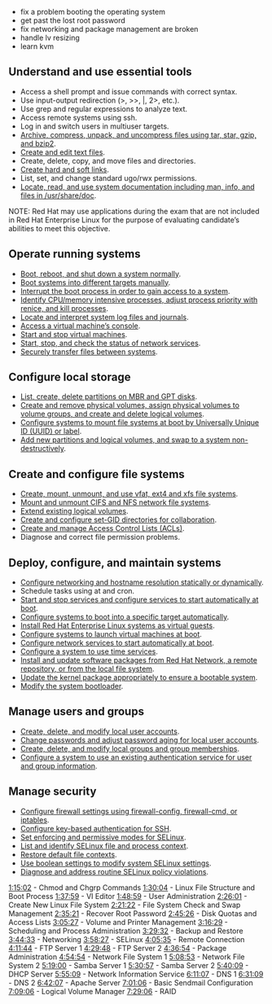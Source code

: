 - fix a problem booting the operating system
- get past the lost root password
- fix networking and package management are broken
- handle lv resizing
- learn kvm

## Understand and use essential tools

- Access a shell prompt and issue commands with correct syntax.
- Use input-output redirection (>, >>, |, 2>, etc.).
- Use grep and regular expressions to analyze text.
- Access remote systems using ssh.
- Log in and switch users in multiuser targets.
- [Archive, compress, unpack, and uncompress files using tar, star, gzip, and bzip2](https://www.certdepot.net/sys-archive-compress-unpack-and-uncompress-files/ "SYS: Archive, compress, unpack, and uncompress files using tar, star, gzip, and bzip2.").
- [Create and edit text files](https://www.certdepot.net/sys-create-edit-text-files/ "SYS: Create and edit text files.").
- Create, delete, copy, and move files and directories.
- [Create hard and soft links](https://www.certdepot.net/sys-create-hard-and-soft-links/ "SYS: Create hard and soft links.").
- List, set, and change standard ugo/rwx permissions.
- [Locate, read, and use system documentation including man, info, and files in /usr/share/doc](https://www.certdepot.net/rhel7-locate-system-documentation/ "RHEL7: Locate, read, and use system documentation including man, info, and files in /usr/share/doc.").

NOTE: Red Hat may use applications during the exam that are not included in Red Hat Enterprise Linux for the purpose of evaluating candidate’s abilities to meet this objective.

## Operate running systems

- [Boot, reboot, and shut down a system normally](https://www.certdepot.net/rhel7-boot-reboot-shut-system-normally/ "RHEL7: Boot, reboot, and shut down a system normally.").
- [Boot systems into different targets manually](https://www.certdepot.net/rhel7-boot-systems-different-targets-manually/ "RHEL7: Boot systems into different targets manually.").
- [Interrupt the boot process in order to gain access to a system](https://www.certdepot.net/rhel7-interrupt-boot-gain-access-system/ "RHEL7: Interrupt the boot process in order to gain access to a system").
- [Identify CPU/memory intensive processes, adjust process priority with renice, and kill processes](https://www.certdepot.net/sys-identify-cpu-memory-intensive-processes/ "SYS: Identify CPU/memory intensive processes, adjust process priority with renice, and kill processes.").
- [Locate and interpret system log files and journals](https://www.certdepot.net/rhel7-interpret-system-log-files/ "RHEL7: Locate and interpret system log files and journals.").
- [Access a virtual machine’s console](https://www.certdepot.net/rhel7-access-virtual-machines-console/ "RHEL7: Access a virtual machine’s console.").
- [Start and stop virtual machines](https://www.certdepot.net/sys-start-and-stop-virtual-machines/ "SYS: Start and stop virtual machines.").
- [Start, stop, and check the status of network services](https://www.certdepot.net/rhel7-start-stop-check-status-network-services/ "RHEL7: Start, stop, and check the status of network services.").
- [Securely transfer files between systems](https://www.certdepot.net/rhel7-securely-transfer-files/ "RHEL7: Securely transfer files between systems.").

## Configure local storage

- [List, create, delete partitions on MBR and GPT disks](https://www.certdepot.net/rhel7-create-delete-partitions/ "RHEL7: List, create, delete partitions on MBR and GPT disks.").
- [Create and remove physical volumes, assign physical volumes to volume groups, and create and delete logical volumes](https://www.certdepot.net/sys-manage-physical-volumes-volume-groups-and-logical-volumes/ "SYS: Create and remove physical volumes, assign physical volumes to volume groups, and create and delete logical Volumes.").
- [Configure systems to mount file systems at boot by Universally Unique ID (UUID) or label](https://www.certdepot.net/sys-configure-systems-to-mount-file-systems-by-uuid/ "SYS: Configure systems to mount file systems at boot by Universally Unique ID (UUID) or label.").
- [Add new partitions and logical volumes, and swap to a system non-destructively](https://www.certdepot.net/sys-add-swap-to-a-system/ "SYS: Add new partitions and logical volumes, and swap to a system non-destructively.").

## Create and configure file systems

- [Create, mount, unmount, and use vfat, ext4 and xfs file systems](https://www.certdepot.net/rhel7-use-vfat-ext4-xfs-file-systems/ "RHEL7: Create, mount, unmount, and use vfat, ext4 and xfs file systems.").
- [Mount and unmount CIFS and NFS network file systems](https://www.certdepot.net/rhel7-mount-unmount-cifs-nfs-network-file-systems/ "RHEL7: Mount and unmount CIFS and NFS network file systems.").
- [Extend existing logical volumes](https://www.certdepot.net/rhel7-extend-existing-unencrypted-logical-volumes/ "RHEL7: Extend existing unencrypted logical volumes.").
- [Create and configure set-GID directories for collaboration](https://www.certdepot.net/sys-configure-set-gid-directories/ "SYS: Create and configure set-GID directories for collaboration.").
- [Create and manage Access Control Lists (ACLs)](https://www.certdepot.net/sys-manage-acl/ "SYS: Create and manage Access Control Lists (ACLs).").
- Diagnose and correct file permission problems.

## Deploy, configure, and maintain systems

- [Configure networking and hostname resolution statically or dynamically](https://www.certdepot.net/rhel7-configure-ipv4-addresses/ "RHEL7: Configure IPv4 addresses and perform basic IPv4 troubleshooting.").
- Schedule tasks using at and cron.
- [Start and stop services and configure services to start automatically at boot](https://www.certdepot.net/rhel7-start-stop-check-status-network-services/ "RHEL7: Configure network services to start automatically at boot.").
- [Configure systems to boot into a specific target automatically](https://www.certdepot.net/rhel7-configure-systems-boot-specific-target/ "RHEL7: Configure systems to boot into a specific target automatically.").
- [Install Red Hat Enterprise Linux systems as virtual guests](https://www.certdepot.net/rhel7-install-red-hat-enterprise-linux-systems-virtual-guests/ "RHEL7: Install Red Hat Enterprise Linux systems as virtual guests.").
- [Configure systems to launch virtual machines at boot](https://www.certdepot.net/sys-configure-systems-to-launch-virtual-machines-at-boot/ "SYS: Configure systems to launch virtual machines at boot.").
- [Configure network services to start automatically at boot](https://www.certdepot.net/rhel7-start-stop-check-status-network-services/ "RHEL7: Configure network services to start automatically at boot.").
- [Configure a system to use time services](https://www.certdepot.net/rhel7-set-ntp-service/ "RHEL7: How to set up the NTP service.").
- [Install and update software packages from Red Hat Network, a remote repository, or from the local file system](https://www.certdepot.net/sys-manage-software-packages/ "SYS: Install and update software packages from Red Hat Network, a remote repository, or from the local file system.").
- [Update the kernel package appropriately to ensure a bootable system](https://www.certdepot.net/rhel7-update-the-kernel-package/ "RHEL7: Update the kernel package appropriately to ensure a bootable system.").
- [Modify the system bootloader](https://www.certdepot.net/rhel7-get-started-grub2/).

## Manage users and groups

- [Create, delete, and modify local user accounts](https://www.certdepot.net/sys-create-delete-local-user-accounts/ "SYS: Create, delete, and modify local user accounts.").
- [Change passwords and adjust password aging for local user accounts](https://www.certdepot.net/sys-change-passwords-and-adjust-password-aging/ "SYS: Change passwords and adjust password aging for local user accounts.").
- [Create, delete, and modify local groups and group memberships](https://www.certdepot.net/sys-create-delete-and-modify-local-groups/ "SYS: Create, delete, and modify local groups and group memberships.").
- [Configure a system to use an existing authentication service for user and group information](https://www.certdepot.net/rhel7-configure-system-use-existing-ldap-directory-service-user-group-information/ "RHEL7: Configure a system to use an existing LDAP directory service for user and group information.").

## Manage security

- [Configure firewall settings using firewall-config, firewall-cmd, or iptables](https://www.certdepot.net/rhel7-get-started-firewalld/ "RHEL7: How to get started with Firewalld.").
- [Configure key-based authentication for SSH](https://www.certdepot.net/rhel7-configure-ssh-key-based-authentication/ "RHEL7: Configure SSH key-based authentication.").
- [Set enforcing and permissive modes for SELinux](https://www.certdepot.net/selinux-set-enforcing-and-permissive-modes/ "SELINUX: Set enforcing and permissive modes for SELinux.").
- [List and identify SELinux file and process context](https://www.certdepot.net/selinux-list-file-and-process-context/ "SELINUX: List and identify SELinux file and process context.").
- [Restore default file contexts](https://www.certdepot.net/selinux-restore-default-file-contexts/ "SELINUX: Restore default file contexts.").
- [Use boolean settings to modify system SELinux settings](https://www.certdepot.net/selinux-use-boolean-settings/ "SELINUX: Use boolean settings to modify system SELinux settings.").
- [Diagnose and address routine SELinux policy violations](https://www.certdepot.net/selinux-diagnose-policy-violations/ "SELINUX: Diagnose and address routine SELinux policy violations.").

[1:15:02](https://www.youtube.com/watch?v=Qt7l-TFBMo4&t=4502s) - Chmod and Chgrp Commands [1:30:04](https://www.youtube.com/watch?v=Qt7l-TFBMo4&t=5404s) - Linux File Structure and Boot Process [1:37:59](https://www.youtube.com/watch?v=Qt7l-TFBMo4&t=5879s) - VI Editor [1:48:59](https://www.youtube.com/watch?v=Qt7l-TFBMo4&t=6539s) - User Administration [2:26:01](https://www.youtube.com/watch?v=Qt7l-TFBMo4&t=8761s) - Create New Linux File System [2:21:22](https://www.youtube.com/watch?v=Qt7l-TFBMo4&t=8482s) - File System Check and Swap Management [2:35:21](https://www.youtube.com/watch?v=Qt7l-TFBMo4&t=9321s) - Recover Root Password [2:45:26](https://www.youtube.com/watch?v=Qt7l-TFBMo4&t=9926s) - Disk Quotas and Access Lists [3:05:27](https://www.youtube.com/watch?v=Qt7l-TFBMo4&t=11127s) - Volume and Printer Management [3:16:29](https://www.youtube.com/watch?v=Qt7l-TFBMo4&t=11789s) - Scheduling and Process Administration [3:29:32](https://www.youtube.com/watch?v=Qt7l-TFBMo4&t=12572s) - Backup and Restore [3:44:33](https://www.youtube.com/watch?v=Qt7l-TFBMo4&t=13473s) - Networking [3:58:27](https://www.youtube.com/watch?v=Qt7l-TFBMo4&t=14307s) - SELinux [4:05:35](https://www.youtube.com/watch?v=Qt7l-TFBMo4&t=14735s) - Remote Connection [4:11:44](https://www.youtube.com/watch?v=Qt7l-TFBMo4&t=15104s) - FTP Server 1 [4:29:48](https://www.youtube.com/watch?v=Qt7l-TFBMo4&t=16188s) - FTP Server 2 [4:36:54](https://www.youtube.com/watch?v=Qt7l-TFBMo4&t=16614s) - Package Administration [4:54:54](https://www.youtube.com/watch?v=Qt7l-TFBMo4&t=17694s) - Network File System 1 [5:08:53](https://www.youtube.com/watch?v=Qt7l-TFBMo4&t=18533s) - Network File System 2 [5:19:00](https://www.youtube.com/watch?v=Qt7l-TFBMo4&t=19140s) - Samba Server 1 [5:30:57](https://www.youtube.com/watch?v=Qt7l-TFBMo4&t=19857s) - Samba Server 2 [5:40:09](https://www.youtube.com/watch?v=Qt7l-TFBMo4&t=20409s) - DHCP Server [5:55:09](https://www.youtube.com/watch?v=Qt7l-TFBMo4&t=21309s) - Network Information Service [6:11:07](https://www.youtube.com/watch?v=Qt7l-TFBMo4&t=22267s) - DNS 1 [6:31:09](https://www.youtube.com/watch?v=Qt7l-TFBMo4&t=23469s) - DNS 2 [6:42:07](https://www.youtube.com/watch?v=Qt7l-TFBMo4&t=24127s) - Apache Server [7:01:06](https://www.youtube.com/watch?v=Qt7l-TFBMo4&t=25266s) - Basic Sendmail Configuration [7:09:06](https://www.youtube.com/watch?v=Qt7l-TFBMo4&t=25746s) - Logical Volume Manager [7:29:06](https://www.youtube.com/watch?v=Qt7l-TFBMo4&t=26946s) - RAID